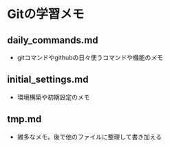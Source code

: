 # Gitの学習メモ
## daily_commands.md
- gitコマンドやgithubの日々使うコマンドや機能のメモ

## initial_settings.md
- 環境構築や初期設定のメモ

## tmp.md
- 雑多なメモ。後で他のファイルに整理して書き加える